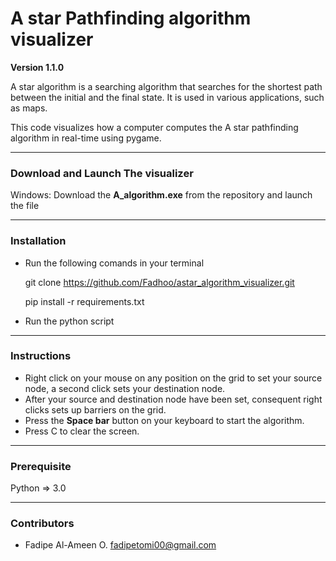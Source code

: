 # A star Pathfinding algorithm visualizer

**Version 1.1.0**

A star algorithm is a searching algorithm that searches for the shortest path between the initial and the final state. It is used in various applications, such as maps.

This code visualizes how a computer computes the A star pathfinding algorithm in real-time using pygame. 

---
### Download and Launch The visualizer

Windows: Download the **A_algorithm.exe** from the repository and launch the file

---
### Installation

- Run the following comands in your terminal

    git clone https://github.com/Fadhoo/astar_algorithm_visualizer.git

    pip install -r requirements.txt

- Run the python script

---
### Instructions

- Right click on your mouse on any position on the grid to set your source node, a second click sets your destination node.
- After your source and destination node have been set, consequent right clicks sets up barriers on the grid.
- Press the **Space bar** button on your keyboard to start the algorithm.
- Press C to clear the screen.


---
### Prerequisite

Python => 3.0

---

### Contributors

- Fadipe Al-Ameen O. <fadipetomi00@gmail.com>
